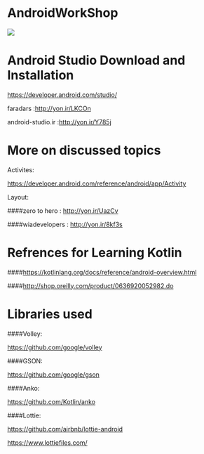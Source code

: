 # AndroidWorkShop
![](https://developer.android.com/static/images/kotlin/hero.svg)


# Android Studio Download and Installation

https://developer.android.com/studio/

faradars :http://yon.ir/LKCOn

android-studio.ir :http://yon.ir/Y785j

# More on discussed topics
Activites:

https://developer.android.com/reference/android/app/Activity

Layout:

####zero to hero :
http://yon.ir/UazCv

####wiadevelopers :
http://yon.ir/8kf3s

# Refrences for Learning Kotlin
####https://kotlinlang.org/docs/reference/android-overview.html

####http://shop.oreilly.com/product/0636920052982.do

# Libraries used
####Volley:

https://github.com/google/volley

####GSON:

https://github.com/google/gson

####Anko:

https://github.com/Kotlin/anko

####Lottie:

https://github.com/airbnb/lottie-android

https://www.lottiefiles.com/
